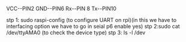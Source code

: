 VCC--PIN2
GND--PIN6
Rx--PIN 8
Tx--PIN10

stp 1: sudo raspi-config (to configure UART on rpi)(in this we have to interfacing option we have to go in seial p6 enable yes)
stp 2:sudo cat /dev/ttyAMA0 (to check the device type)
stp 3: ls -l /dev
